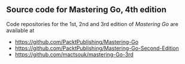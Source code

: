 ## Source code for Mastering Go, 4th edition

Code repositories for the 1st, 2nd and 3rd edition of *Mastering Go* are available at

- https://github.com/PacktPublishing/Mastering-Go
- https://github.com/PacktPublishing/Mastering-Go-Second-Edition
- https://github.com/mactsouk/mastering-Go-3rd
